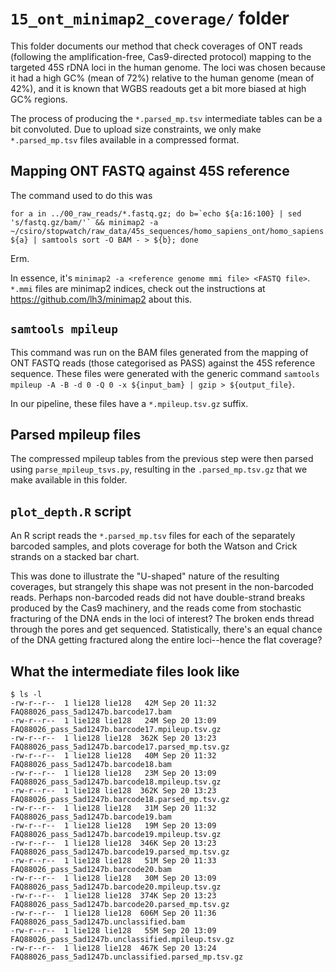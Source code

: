 # `15_ont_minimap2_coverage/` folder #

This folder documents our method that check coverages of ONT reads (following the amplification-free, Cas9-directed protocol) mapping to the targeted 45S rDNA loci in the human genome. The loci was chosen because it had a high GC% (mean of 72%) relative to the human genome (mean of 42%), and it is known that WGBS readouts get a bit more biased at high GC% regions.

The process of producing the `*.parsed_mp.tsv` intermediate tables can be a bit convoluted. Due to upload size constraints, we only make `*.parsed_mp.tsv` files available in a compressed format.

## Mapping ONT FASTQ against 45S reference ##

The command used to do this was

```shell
for a in ../00_raw_reads/*.fastq.gz; do b=`echo ${a:16:100} | sed 's/fastq.gz/bam/'` && minimap2 -a ~/csiro/stopwatch/raw_data/45s_sequences/homo_sapiens_ont/homo_sapiens.KY962518.last_11kb_first.ont.mmi ${a} | samtools sort -O BAM - > ${b}; done
```

Erm.

In essence, it's `minimap2 -a <reference genome mmi file> <FASTQ file>`. `*.mmi` files are minimap2 indices, check out the instructions at https://github.com/lh3/minimap2 about this.

## `samtools mpileup` ##

This command was run on the BAM files generated from the mapping of ONT FASTQ reads (those categorised as PASS) against the 45S reference sequence. These files were generated with the generic command `samtools mpileup -A -B -d 0 -Q 0 -x ${input_bam} | gzip > ${output_file}`.

In our pipeline, these files have a `*.mpileup.tsv.gz` suffix.

## Parsed mpileup files ##

The compressed mpileup tables from the previous step were then parsed using `parse_mpileup_tsvs.py`, resulting in the `.parsed_mp.tsv.gz` that we make available in this folder.

## `plot_depth.R` script ##

An R script reads the `*.parsed_mp.tsv` files for each of the separately barcoded samples, and plots coverage for both the Watson and Crick strands on a stacked bar chart.

This was done to illustrate the "U-shaped" nature of the resulting coverages, but strangely this shape was not present in the non-barcoded reads. Perhaps non-barcoded reads did not have double-strand breaks produced by the Cas9 machinery, and the reads come from stochastic fracturing of the DNA ends in the loci of interest? The broken ends thread through the pores and get sequenced. Statistically, there's an equal chance of the DNA getting fractured along the entire loci--hence the flat coverage?

## What the intermediate files look like ##

```shell
$ ls -l
-rw-r--r--  1 lie128 lie128   42M Sep 20 11:32 FAQ88026_pass_5ad1247b.barcode17.bam
-rw-r--r--  1 lie128 lie128   24M Sep 20 13:09 FAQ88026_pass_5ad1247b.barcode17.mpileup.tsv.gz
-rw-r--r--  1 lie128 lie128  362K Sep 20 13:23 FAQ88026_pass_5ad1247b.barcode17.parsed_mp.tsv.gz
-rw-r--r--  1 lie128 lie128   40M Sep 20 11:32 FAQ88026_pass_5ad1247b.barcode18.bam
-rw-r--r--  1 lie128 lie128   23M Sep 20 13:09 FAQ88026_pass_5ad1247b.barcode18.mpileup.tsv.gz
-rw-r--r--  1 lie128 lie128  362K Sep 20 13:23 FAQ88026_pass_5ad1247b.barcode18.parsed_mp.tsv.gz
-rw-r--r--  1 lie128 lie128   31M Sep 20 11:32 FAQ88026_pass_5ad1247b.barcode19.bam
-rw-r--r--  1 lie128 lie128   19M Sep 20 13:09 FAQ88026_pass_5ad1247b.barcode19.mpileup.tsv.gz
-rw-r--r--  1 lie128 lie128  346K Sep 20 13:23 FAQ88026_pass_5ad1247b.barcode19.parsed_mp.tsv.gz
-rw-r--r--  1 lie128 lie128   51M Sep 20 11:33 FAQ88026_pass_5ad1247b.barcode20.bam
-rw-r--r--  1 lie128 lie128   30M Sep 20 13:09 FAQ88026_pass_5ad1247b.barcode20.mpileup.tsv.gz
-rw-r--r--  1 lie128 lie128  374K Sep 20 13:23 FAQ88026_pass_5ad1247b.barcode20.parsed_mp.tsv.gz
-rw-r--r--  1 lie128 lie128  606M Sep 20 11:36 FAQ88026_pass_5ad1247b.unclassified.bam
-rw-r--r--  1 lie128 lie128   55M Sep 20 13:09 FAQ88026_pass_5ad1247b.unclassified.mpileup.tsv.gz
-rw-r--r--  1 lie128 lie128  467K Sep 20 13:24 FAQ88026_pass_5ad1247b.unclassified.parsed_mp.tsv.gz
```
